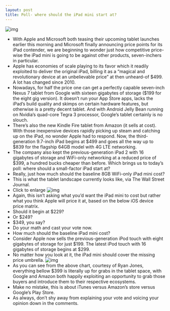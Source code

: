 ```yaml
---
layout: post
title: Poll- where should the iPad mini start at?
---
```

![img](http://media.idownloadblog.com/wp-content/uploads/2012/10/iPad-mini-Martin-Hajek-021.jpg)
* With Apple and Microsoft both teasing their upcoming tablet launches earlier this morning and Microsoft finally announcing price points for its iPad contender, we are beginning to wonder just how competitive price-wise the iPad mini is going to be against other products, seven-inchers in particular.
* Apple has economies of scale playing to its favor which it readily exploited to deliver the original iPad, billing it as a “magical and revolutionary device at an unbelievable price” at then unheard-of $499. A lot has changed since 2010.
* Nowadays, for half the price one can get a perfectly capable seven-inch Nexus 7 tablet from Google with sixteen gigabytes of storage ($199 for the eight gig version). It doesn’t run your App Store apps, lacks the iPad’s build quality and skimps on certain hardware features, but otherwise is a pretty decent tablet. And with Android Jelly Bean running on Nvidia’s quad-core Tegra 3 processor, Google’s tablet certainly is no slouch.
* There’s also the new Kindle Fire tablet from Amazon (it sells at cost). With those inexpensive devices rapidly picking up steam and catching up on the iPad, no wonder Apple had to respond. Now, the third-generation 9.7-inch iPad begins at $499 and goes all the way up to $839 for the flagship 64GB model with 4G LTE networking.
* The company also kept the previous-generation iPad 2 with 16 gigabytes of storage and WiFi-only networking at a reduced price of $399, a hundred bucks cheaper than before. Which brings us to today’s poll: where should a small-factor iPad start at?
* Really, just how much should the baseline 8GB WiFi-only iPad mini cost?
* This is what the tablet landscape currently looks like, via The Wall Street Journal.
* Click to enlarge
![img](http://media.idownloadblog.com/wp-content/uploads/2012/10/Tablet-price-matrix-20121016.jpg)
* Again, this isn’t asking what you’d want the iPad mini to cost but rather what you think Apple will price it at, based on the below iOS device price matrix.
* Should it begin at $229?
* Or $249?
* $349, you say?
* Do your math and cast your vote now.
* How much should the baseline iPad mini cost?
* Consider Apple now sells the previous-generation iPod touch with eight gigabytes of storage for just $199. The latest iPod touch with 16 gigabytes of storage begins at $299.
* No matter how you look at it, the iPad mini should cover the missing price umbrella.
![img](http://media.idownloadblog.com/wp-content/uploads/2012/07/Ryan-Jones-chart-reasong-for-iPad-mini.png)
* As you can see from the above chart, courtesy of Ryan Jones, everything bellow $399 is literally up for grabs in the tablet space, with Google and Amazon both happily exploiting an opportunity to grab those buyers and introduce them to their respective ecosystems.
* Make no mistake, this is about iTunes versus Amazon’s store versus Google’s Play Store.
* As always, don’t shy away from explaining your vote and voicing your opinion down in the comments.

